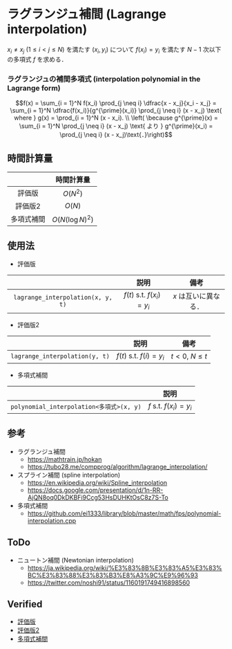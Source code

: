 # ラグランジュ補間 (Lagrange interpolation)

$x_i \neq x_j \ (1 \leq i < j \leq N)$ を満たす $(x_i, y_i)$ について $f(x_i) = y_i$ を満たす $N - 1$ 次以下の多項式 $f$ を求める．


### ラグランジュの補間多項式 (interpolation polynomial in the Lagrange form)

$$f(x) = \sum_{i = 1}^N f(x_i) \prod_{j \neq i} \dfrac{x - x_j}{x_i - x_j} = \sum_{i = 1}^N \dfrac{f(x_i)}{g^{\prime}(x_i)} \prod_{j \neq i} (x - x_j) \text{ where } g(x) = \prod_{i = 1}^N (x - x_i). \\ \left( \because g^{\prime}(x) = \sum_{i = 1}^N \prod_{j \neq i} (x - x_j) \text{ より } g^{\prime}(x_i) = \prod_{j \neq i} (x - x_j)\text{．}\right)$$


## 時間計算量

||時間計算量|
|:--:|:--:|
|評価版|$O(N^2)$|
|評価版2|$O(N)$|
|多項式補間|$O(N(\log{N})^2)$|


## 使用法

- 評価版

||説明|備考|
|:--:|:--:|:--:|
|`lagrange_interpolation(x, y, t)`|$f(t) \text{ s.t. } f(x_i) = y_i$|$x$ は互いに異なる．|

- 評価版2

||説明|備考|
|:--:|:--:|:--:|
|`lagrange_interpolation(y, t)`|$f(t) \text{ s.t. } f(i) = y_i$|$t < 0,\ N \leq t$|

- 多項式補間

||説明|
|:--:|:--:|
|`polynomial_interpolation<多項式>(x, y)`|$f \text{ s.t. } f(x_i) = y_i$|


## 参考

- ラグランジュ補間
  - https://mathtrain.jp/hokan
  - https://tubo28.me/compprog/algorithm/lagrange_interpolation/
- スプライン補間 (spline interpolation)
  - https://en.wikipedia.org/wiki/Spline_interpolation
  - https://docs.google.com/presentation/d/1n-RR-AjQN8oq0DkDKBFi9Ccg53HsDUHKtOsC8z7S-To
- 多項式補間
  - https://github.com/ei1333/library/blob/master/math/fps/polynomial-interpolation.cpp


## ToDo

- ニュートン補間 (Newtonian interpolation)
  - https://ja.wikipedia.org/wiki/%E3%83%8B%E3%83%A5%E3%83%BC%E3%83%88%E3%83%B3%E8%A3%9C%E9%96%93
  - https://twitter.com/noshi91/status/1160191749416898560


## Verified

- [評価版](https://atcoder.jp/contests/arc033/submissions/10088080)
- [評価版2](https://atcoder.jp/contests/arc033/submissions/10510969)
- [多項式補間](https://judge.yosupo.jp/submission/3794)
